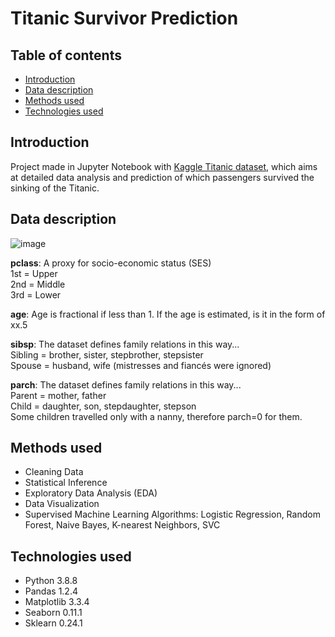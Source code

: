 # Titanic Survivor Prediction
## Table of contents
* [Introduction](#introduction)
* [Data description](#data-description)
* [Methods used](#methods-used)
* [Technologies used](#technologies-used)

## Introduction
Project made in Jupyter Notebook with [Kaggle Titanic dataset](https://www.kaggle.com/c/titanic), which aims at detailed data analysis and prediction of which passengers survived the sinking of the Titanic. 

## Data description
![image](https://user-images.githubusercontent.com/74184204/143546816-8559d263-ebb6-44ee-b22e-2cc73b31c46c.png)

<b>pclass</b>: A proxy for socio-economic status (SES)\
1st = Upper\
2nd = Middle\
3rd = Lower

<b>age</b>: Age is fractional if less than 1. If the age is estimated, is it in the form of xx.5

<b>sibsp</b>: The dataset defines family relations in this way...\
Sibling = brother, sister, stepbrother, stepsister\
Spouse = husband, wife (mistresses and fiancés were ignored)

<b>parch</b>: The dataset defines family relations in this way...\
Parent = mother, father\
Child = daughter, son, stepdaughter, stepson\
Some children travelled only with a nanny, therefore parch=0 for them.

## Methods used
* Cleaning Data
* Statistical Inference
* Exploratory Data Analysis (EDA)
* Data Visualization 
* Supervised Machine Learning Algorithms: Logistic Regression, Random Forest, Naive Bayes, K-nearest Neighbors, SVC

## Technologies used
* Python 3.8.8
* Pandas 1.2.4
* Matplotlib 3.3.4
* Seaborn 0.11.1
* Sklearn 0.24.1
